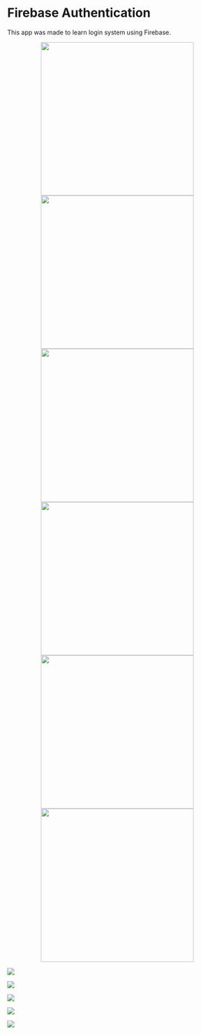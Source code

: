# Firebase Authentication
This app was made to learn login system using Firebase.

<p align="center">
<img src="https://github.com/devlovepreet/Android-Apps/blob/master/FirebaseAuth/screenshots/firebase_android01.png" width="350">


<img src="https://github.com/devlovepreet/Android-Apps/blob/master/FirebaseAuth/screenshots/firebase_android02.png" width="350">


<img src="https://github.com/devlovepreet/Android-Apps/blob/master/FirebaseAuth/screenshots/firebase_android03.png" width="350">


<img src="https://github.com/devlovepreet/Android-Apps/blob/master/FirebaseAuth/screenshots/firebase_android04.png" width="350">


<img src="https://github.com/devlovepreet/Android-Apps/blob/master/FirebaseAuth/screenshots/firebase_android05.png" width="350">


<img src="https://github.com/devlovepreet/Android-Apps/blob/master/FirebaseAuth/screenshots/firebase_android06.png" width="350">

</p>

![](https://github.com/devlovepreet/Android-Apps/blob/master/FirebaseAuth/screenshots/firebase_web01.png)

![](https://github.com/devlovepreet/Android-Apps/blob/master/FirebaseAuth/screenshots/firebase_web02.png)

![](https://github.com/devlovepreet/Android-Apps/blob/master/FirebaseAuth/screenshots/firebase_web03.png)

![](https://github.com/devlovepreet/Android-Apps/blob/master/FirebaseAuth/screenshots/firebase_web04.png)

![](https://github.com/devlovepreet/Android-Apps/blob/master/FirebaseAuth/screenshots/firebase_web05.png) 
